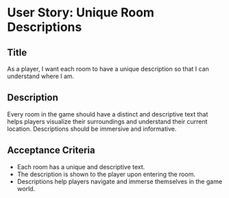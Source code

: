 
# User Story: Unique Room Descriptions

## Title
As a player, I want each room to have a unique description so that I can understand where I am.

## Description
Every room in the game should have a distinct and descriptive text that helps players visualize their surroundings and understand their current location. Descriptions should be immersive and informative.

## Acceptance Criteria
- Each room has a unique and descriptive text.
- The description is shown to the player upon entering the room.
- Descriptions help players navigate and immerse themselves in the game world.
